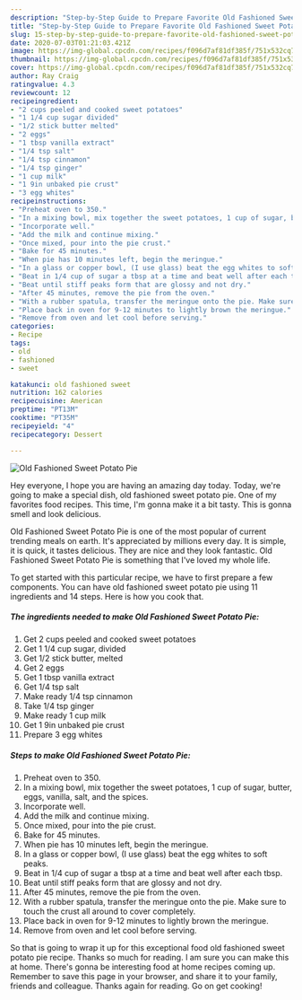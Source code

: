 ```yaml
---
description: "Step-by-Step Guide to Prepare Favorite Old Fashioned Sweet Potato Pie"
title: "Step-by-Step Guide to Prepare Favorite Old Fashioned Sweet Potato Pie"
slug: 15-step-by-step-guide-to-prepare-favorite-old-fashioned-sweet-potato-pie
date: 2020-07-03T01:21:03.421Z
image: https://img-global.cpcdn.com/recipes/f096d7af81df385f/751x532cq70/old-fashioned-sweet-potato-pie-recipe-main-photo.jpg
thumbnail: https://img-global.cpcdn.com/recipes/f096d7af81df385f/751x532cq70/old-fashioned-sweet-potato-pie-recipe-main-photo.jpg
cover: https://img-global.cpcdn.com/recipes/f096d7af81df385f/751x532cq70/old-fashioned-sweet-potato-pie-recipe-main-photo.jpg
author: Ray Craig
ratingvalue: 4.3
reviewcount: 12
recipeingredient:
- "2 cups peeled and cooked sweet potatoes"
- "1 1/4 cup sugar divided"
- "1/2 stick butter melted"
- "2 eggs"
- "1 tbsp vanilla extract"
- "1/4 tsp salt"
- "1/4 tsp cinnamon"
- "1/4 tsp ginger"
- "1 cup milk"
- "1 9in unbaked pie crust"
- "3 egg whites"
recipeinstructions:
- "Preheat oven to 350."
- "In a mixing bowl, mix together the sweet potatoes, 1 cup of sugar, butter, eggs, vanilla, salt, and the spices."
- "Incorporate well."
- "Add the milk and continue mixing."
- "Once mixed, pour into the pie crust."
- "Bake for 45 minutes."
- "When pie has 10 minutes left, begin the meringue."
- "In a glass or copper bowl, (I use glass) beat the egg whites to soft peaks."
- "Beat in 1/4 cup of sugar a tbsp at a time and beat well after each tbsp."
- "Beat until stiff peaks form that are glossy and not dry."
- "After 45 minutes, remove the pie from the oven."
- "With a rubber spatula, transfer the meringue onto the pie. Make sure to touch the crust all around to cover completely."
- "Place back in oven for 9-12 minutes to lightly brown the meringue."
- "Remove from oven and let cool before serving."
categories:
- Recipe
tags:
- old
- fashioned
- sweet

katakunci: old fashioned sweet 
nutrition: 162 calories
recipecuisine: American
preptime: "PT13M"
cooktime: "PT35M"
recipeyield: "4"
recipecategory: Dessert

---
```



![Old Fashioned Sweet Potato Pie](https://img-global.cpcdn.com/recipes/f096d7af81df385f/751x532cq70/old-fashioned-sweet-potato-pie-recipe-main-photo.jpg)

Hey everyone, I hope you are having an amazing day today. Today, we're going to make a special dish, old fashioned sweet potato pie. One of my favorites food recipes. This time, I'm gonna make it a bit tasty. This is gonna smell and look delicious.



Old Fashioned Sweet Potato Pie is one of the most popular of current trending meals on earth. It's appreciated by millions every day. It is simple, it is quick, it tastes delicious. They are nice and they look fantastic. Old Fashioned Sweet Potato Pie is something that I've loved my whole life.


To get started with this particular recipe, we have to first prepare a few components. You can have old fashioned sweet potato pie using 11 ingredients and 14 steps. Here is how you cook that.

<!--inarticleads1-->

##### The ingredients needed to make Old Fashioned Sweet Potato Pie:

1. Get 2 cups peeled and cooked sweet potatoes
1. Get 1 1/4 cup sugar, divided
1. Get 1/2 stick butter, melted
1. Get 2 eggs
1. Get 1 tbsp vanilla extract
1. Get 1/4 tsp salt
1. Make ready 1/4 tsp cinnamon
1. Take 1/4 tsp ginger
1. Make ready 1 cup milk
1. Get 1 9in unbaked pie crust
1. Prepare 3 egg whites




<!--inarticleads2-->

##### Steps to make Old Fashioned Sweet Potato Pie:

1. Preheat oven to 350.
1. In a mixing bowl, mix together the sweet potatoes, 1 cup of sugar, butter, eggs, vanilla, salt, and the spices.
1. Incorporate well.
1. Add the milk and continue mixing.
1. Once mixed, pour into the pie crust.
1. Bake for 45 minutes.
1. When pie has 10 minutes left, begin the meringue.
1. In a glass or copper bowl, (I use glass) beat the egg whites to soft peaks.
1. Beat in 1/4 cup of sugar a tbsp at a time and beat well after each tbsp.
1. Beat until stiff peaks form that are glossy and not dry.
1. After 45 minutes, remove the pie from the oven.
1. With a rubber spatula, transfer the meringue onto the pie. Make sure to touch the crust all around to cover completely.
1. Place back in oven for 9-12 minutes to lightly brown the meringue.
1. Remove from oven and let cool before serving.




So that is going to wrap it up for this exceptional food old fashioned sweet potato pie recipe. Thanks so much for reading. I am sure you can make this at home. There's gonna be interesting food at home recipes coming up. Remember to save this page in your browser, and share it to your family, friends and colleague. Thanks again for reading. Go on get cooking!
